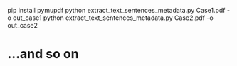 pip install pymupdf
python extract_text_sentences_metadata.py Case1.pdf -o out_case1
python extract_text_sentences_metadata.py Case2.pdf -o out_case2
# ...and so on
